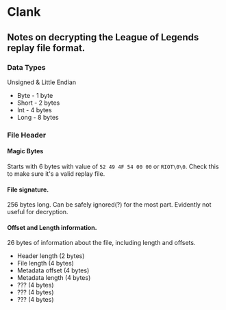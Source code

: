 # Clank
## Notes on decrypting the League of Legends replay file format.

### Data Types
Unsigned & Little Endian
* Byte - 1 byte
* Short - 2 bytes
* Int - 4 bytes
* Long - 8 bytes

### File Header
#### Magic Bytes
Starts with 6 bytes with value of `52 49 4F 54 00 00` or `RIOT\0\0`. Check this to make sure it's a valid replay file.
#### File signature.
256 bytes long. Can be safely ignored(?) for the most part. Evidently not useful for decryption.
#### Offset and Length information.
26 bytes of information about the file, including length and offsets.
* Header length (2 bytes)
* File length (4 bytes)
* Metadata offset (4 bytes)
* Metadata length (4 bytes)
* ??? (4 bytes)
* ??? (4 bytes)
* ??? (4 bytes)
